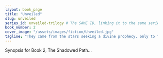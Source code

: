 ```yaml
---
layout: book_page
title: "Unveiled"
slug: unveiled
series_id: unveiled-trilogy # The SAME ID, linking it to the same series
book_number: 2
cover_image: "/assets/images/fiction/Unveiled.jpg"
tagline: "They came from the stars seeking a divine prophecy, only to find the truth buried in blood."
---
```


Synopsis for Book 2, The Shadowed Path...
